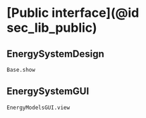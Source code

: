 # [Public interface](@id sec_lib_public)

## EnergySystemDesign

```@docs
Base.show
```

## EnergySystemGUI

```@docs
EnergyModelsGUI.view
```